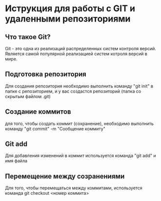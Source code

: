# Иструкция для работы с GIT и удаленными репозиториями

## Что такое Git?

Git - это одна из реализаций распределенных систем контроля версий. Является самой популярной реализацией систем котроля версий в мире.

## Подготовка репозитория

Для создания репозитория необходимо выполнить команду "git init" в папке с репозиторием, и у вас создастся репозиторий (папка со скрытым файлом .git)

## Создание коммитов

для того, чтобы создать коммит (сохранение), необходимо выполнить команду "git commit" -m "Сообщение коммиту" 

## Git add
Для добавления изменений в коммит используется команда "git add" и имя файла

## Перемещение между созранениями

Для того, чтобы перемещаться между коммитами, используется команда git checkout <номер коммита>